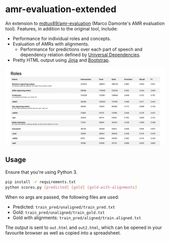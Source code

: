 # amr-evaluation-extended

An extension to [mdtux89/amr-evaluation](https://github.com/mdtux89/amr-evaluation) (Marco Damonte's AMR evaluation tool). Features, in addition to the original tool, include:

* Performance for individual roles and concepts.
* Evaluation of AMRs with alignments.
  * Performance for predictions over each part of speech and dependency relation defined by [Universal Dependencies](https://universaldependencies.org/).
* Pretty HTML output using [Jinja](https://jinja.palletsprojects.com/en/2.11.x/) and [Bootstrap](https://getbootstrap.com/).

![Screenshot of the output.](images/screenshot.png)

## Usage

Ensure that you're using Python 3.

```bash
pip install -r requirements.txt
python scores.py [predicted] [gold] [gold-with-alignments]
```

When no args are passed, the following files are used:
* Predicted: `train_pred/unaligned/train_pred.txt`
* Gold: `train_pred/unaligned/train_gold.txt`
* Gold with alignments: `train_pred/aligned/train.aligned.txt`

The output is sent to `out.html` and `out2.html`, which can be opened in your favourite browser as well as copied into a spreadsheet.
